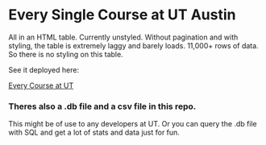 # Every Single Course at UT Austin

All in an HTML table.
Currently unstyled. Without pagination and with styling, the table is extremely laggy and barely loads. 11,000+ rows of data. So there is no styling on this table.

See it deployed here:

[Every Course at UT](https://every-ut-course.vercel.app)

### Theres also a .db file and a csv file in this repo.

This might be of use to any developers at UT. Or you can query the .db file with SQL and get a lot of stats and data just for fun.